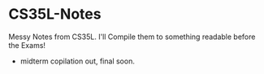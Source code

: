 # CS35L-Notes
Messy Notes from CS35L. I'll Compile them to something readable before the Exams!

- midterm copilation out, final soon.
